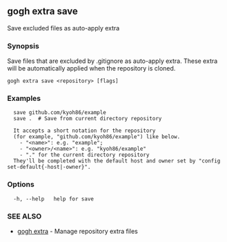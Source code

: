 ## gogh extra save

Save excluded files as auto-apply extra

### Synopsis

Save files that are excluded by .gitignore as auto-apply extra.
These extra will be automatically applied when the repository is cloned.

```
gogh extra save <repository> [flags]
```

### Examples

```
  save github.com/kyoh86/example
  save .  # Save from current directory repository

  It accepts a short notation for the repository
  (for example, "github.com/kyoh86/example") like below.
    - "<name>": e.g. "example"; 
    - "<owner>/<name>": e.g. "kyoh86/example"
    - "." for the current directory repository
  They'll be completed with the default host and owner set by "config set-default{-host|-owner}".
```

### Options

```
  -h, --help   help for save
```

### SEE ALSO

* [gogh extra](gogh_extra.md)	 - Manage repository extra files

